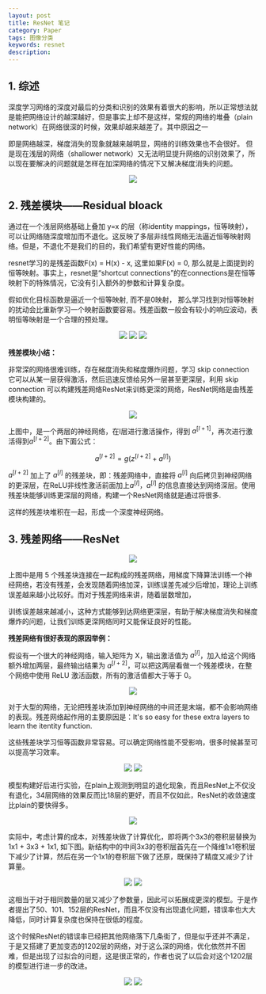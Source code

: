 ```yaml
---
layout: post
title: ResNet 笔记
category: Paper
tags: 图像分类
keywords: resnet
description:
---
```


## 1. 综述

深度学习网络的深度对最后的分类和识别的效果有着很大的影响，所以正常想法就是能把网络设计的越深越好，但是事实上却不是这样，常规的网络的堆叠（plain network）在网络很深的时候，效果却越来越差了。其中原因之一

即是网络越深，梯度消失的现象就越来越明显，网络的训练效果也不会很好。 但是现在浅层的网络（shallower network）又无法明显提升网络的识别效果了，所以现在要解决的问题就是怎样在加深网络的情况下又解决梯度消失的问题。

<center>

<img src="https://raw.githubusercontent.com/chiemon/chiemon.github.io/master/img/ResNet/1.png">

</center>

## 2. 残差模块——Residual bloack

通过在一个浅层网络基础上叠加 y=x 的层（称identity mappings，恒等映射），可以让网络随深度增加而不退化。这反映了多层非线性网络无法逼近恒等映射网络。但是，不退化不是我们的目的，我们希望有更好性能的网络。

resnet学习的是残差函数F(x) = H(x) - x, 这里如果F(x) = 0, 那么就是上面提到的恒等映射。事实上，resnet是“shortcut connections”的在connections是在恒等映射下的特殊情况，它没有引入额外的参数和计算复杂度。

假如优化目标函数是逼近一个恒等映射, 而不是0映射， 那么学习找到对恒等映射的扰动会比重新学习一个映射函数要容易。残差函数一般会有较小的响应波动，表明恒等映射是一个合理的预处理。

<center>

<img src="https://raw.githubusercontent.com/chiemon/chiemon.github.io/master/img/ResNet/2.png">

<img src="https://raw.githubusercontent.com/chiemon/chiemon.github.io/master/img/ResNet/3.png">

<img src="https://raw.githubusercontent.com/chiemon/chiemon.github.io/master/img/ResNet/4.png">

</center>

**残差模块小结：**

非常深的网络很难训练，存在梯度消失和梯度爆炸问题，学习 skip connection 它可以从某一层获得激活，然后迅速反馈给另外一层甚至更深层，利用 skip connection 可以构建残差网络ResNet来训练更深的网络，ResNet网络是由残差模块构建的。

<center>

<img src="https://raw.githubusercontent.com/chiemon/chiemon.github.io/master/img/ResNet/5.png">

</center>

上图中，是一个两层的神经网络，在l层进行激活操作，得到 $a^{\left [ l+1 \right ]}$，再次进行激活得到$a^{\left [ l+2 \right ]}$。由下面公式：

$$a^{\left [ l+2 \right ]} = g\left ( z^{\left [ l+2 \right ]} + a^{\left [ l \right ]}\right )$$

$a^{\left [ l+2 \right ]}$ 加上了 $a^{\left [ l \right ]}$ 的残差块，即：残差网络中，直接将 $a^{\left [ l \right ]}$ 向后拷贝到神经网络的更深层，在ReLU非线性激活前面加上$a^{\left [ l \right ]}$，$a^{\left [ l \right ]}$ 的信息直接达到网络深层。使用残差块能够训练更深层的网络，构建一个ResNet网络就是通过将很多.

这样的残差块堆积在一起，形成一个深度神经网络。

## 3. 残差网络——ResNet

<center>

<img src="https://raw.githubusercontent.com/chiemon/chiemon.github.io/master/img/ResNet/6.png">

</center>

上图中是用 5 个残差块连接在一起构成的残差网络，用梯度下降算法训练一个神经网络，若没有残差，会发现随着网络加深，训练误差先减少后增加，理论上训练误差越来越小比较好。而对于残差网络来讲，随着层数增加，

训练误差越来越减小，这种方式能够到达网络更深层，有助于解决梯度消失和梯度爆炸的问题，让我们训练更深网络同时又能保证良好的性能。

**残差网络有很好表现的原因举例：**

假设有一个很大的神经网络，输入矩阵为 X，输出激活值为 $a^{\left [ l \right ]}$，加入给这个网络额外增加两层，最终输出结果为 $a^{\left [ l+2 \right ]}$，可以把这两层看做一个残差模块，在整个网络中使用 ReLU 激活函数，所有的激活值都大于等于 0。

<center>

<img src="https://raw.githubusercontent.com/chiemon/chiemon.github.io/master/img/ResNet/7.png">

</center>

对于大型的网络，无论把残差块添加到神经网络的中间还是末端，都不会影响网络的表现。残差网络起作用的主要原因是：It's so easy for these extra layers to learn the itentity function.

这些残差块学习恒等函数非常容易。可以确定网络性能不受影响，很多时候甚至可以提高学习效率。

<center>

<img src="https://raw.githubusercontent.com/chiemon/chiemon.github.io/master/img/ResNet/8.png">

<img src="https://raw.githubusercontent.com/chiemon/chiemon.github.io/master/img/ResNet/9.png">

</center>

模型构建好后进行实验，在plain上观测到明显的退化现象，而且ResNet上不仅没有退化，34层网络的效果反而比18层的更好，而且不仅如此，ResNet的收敛速度比plain的要快得多。

<center>

<img src="https://raw.githubusercontent.com/chiemon/chiemon.github.io/master/img/ResNet/10.png">

</center>

实际中，考虑计算的成本，对残差块做了计算优化，即将两个3x3的卷积层替换为1x1 + 3x3 + 1x1, 如下图。新结构中的中间3x3的卷积层首先在一个降维1x1卷积层下减少了计算，然后在另一个1x1的卷积层下做了还原，既保持了精度又减少了计算量。

<center>

<img src="https://raw.githubusercontent.com/chiemon/chiemon.github.io/master/img/ResNet/11.png">

<img src="https://raw.githubusercontent.com/chiemon/chiemon.github.io/master/img/ResNet/12.png">

</center>

这相当于对于相同数量的层又减少了参数量，因此可以拓展成更深的模型。于是作者提出了50、101、152层的ResNet，而且不仅没有出现退化问题，错误率也大大降低，同时计算复杂度也保持在很低的程度。

这个时候ResNet的错误率已经把其他网络落下几条街了，但是似乎还并不满足，于是又搭建了更加变态的1202层的网络，对于这么深的网络，优化依然并不困难，但是出现了过拟合的问题，这是很正常的，作者也说了以后会对这个1202层的模型进行进一步的改进。

<center>

<img src="https://raw.githubusercontent.com/chiemon/chiemon.github.io/master/img/ResNet/13.png">

<img src="https://raw.githubusercontent.com/chiemon/chiemon.github.io/master/img/ResNet/14.png">

</center>